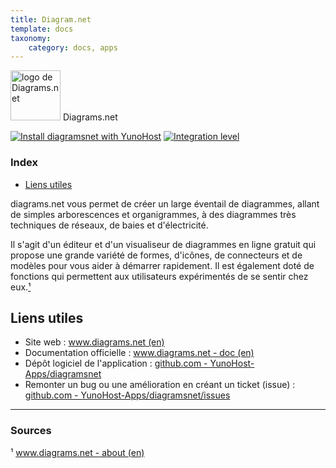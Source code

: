 ```yaml
---
title: Diagram.net
template: docs
taxonomy:
    category: docs, apps
---
```


<img src="/images/diagramsnet_logo.jpg" width="80px" alt="logo de Diagrams.net"> Diagrams.net

[![Install diagramsnet with YunoHost](https://install-app.yunohost.org/install-with-yunohost.png)](https://install-app.yunohost.org/?app=diagramsnet) [![Integration level](https://dash.yunohost.org/integration/diagramsnet.svg)](https://dash.yunohost.org/appci/app/diagramsnet)

### Index

- [Liens utiles](#liens-utiles)

diagrams.net vous permet de créer un large éventail de diagrammes, allant de simples arborescences et organigrammes, à des diagrammes très techniques de réseaux, de baies et d'électricité.

Il s'agit d'un éditeur et d'un visualiseur de diagrammes en ligne gratuit qui propose une grande variété de formes, d'icônes, de connecteurs et de modèles pour vous aider à démarrer rapidement. Il est également doté de fonctions qui permettent aux utilisateurs expérimentés de se sentir chez eux.[¹](#sources)

## Liens utiles

 + Site web : [www.diagrams.net (en)](https://www.diagrams.net/index.html)
 + Documentation officielle : [www.diagrams.net - doc (en)](https://www.diagrams.net/doc/)
 + Dépôt logiciel de l'application : [github.com - YunoHost-Apps/diagramsnet](https://github.com/YunoHost-Apps/diagramsnet_ynh)
 + Remonter un bug ou une amélioration en créant un ticket (issue) : [github.com - YunoHost-Apps/diagramsnet/issues](https://github.com/YunoHost-Apps/diagramsnet_ynh/issues)

 ------

### Sources

 ¹ [www.diagrams.net - about (en)](https://www.diagrams.net/about.html)
